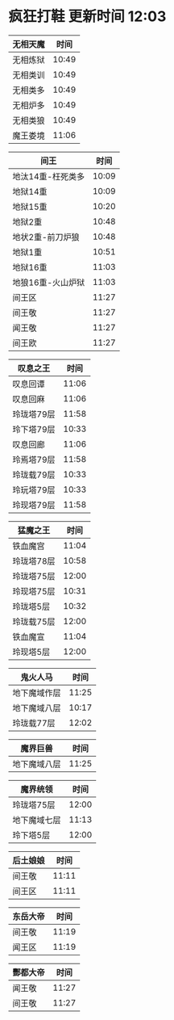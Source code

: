 # 疯狂打鞋 更新时间 12:03

| 无相天魔   | 时间    |
|--------|-------|
| 无相炼狱 | 10:49 |
| 无相类训 | 10:49 |
| 无相类多 | 10:49 |
| 无相炉多 | 10:49 |
| 无相类狼 | 10:49 |
| 魔王娄境 | 11:06 |

| 间王   | 时间    |
|--------|-------|
| 地汰14重-枉死类多 | 10:09 |
| 地狱14重 | 10:09 |
| 地狱15重 | 10:20 |
| 地狱2重 | 10:48 |
| 地状2重-前刀炉狼 | 10:48 |
| 地狱1重 | 10:51 |
| 地狱16重 | 11:03 |
| 地狼16重-火山炉狱 | 11:03 |
| 间王区 | 11:27 |
| 间王敬 | 11:27 |
| 闻王敬 | 11:27 |
| 间王欧 | 11:27 |

| 叹息之王   | 时间    |
|--------|-------|
| 叹息回谭 | 11:06 |
| 叹息回麻 | 11:06 |
| 玲珑塔79层 | 11:58 |
| 玲下塔79层 | 10:33 |
| 叹息回廊 | 11:06 |
| 玲焉塔79层 | 11:58 |
| 玲珑载79层 | 10:33 |
| 玲玩塔79层 | 10:33 |
| 玲现塔79层 | 11:58 |

| 猛魔之王   | 时间    |
|--------|-------|
| 铁血魔宫 | 11:04 |
| 玲珑塔78层 | 10:58 |
| 玲珑塔75层 | 12:00 |
| 玲现塔75层 | 10:31 |
| 玲珑塔5层 | 10:32 |
| 玲珑载75层 | 12:00 |
| 铁血魔宣 | 11:04 |
| 玲现塔5层 | 12:00 |

| 鬼火人马   | 时间    |
|--------|-------|
| 地下魔域作层 | 11:25 |
| 地下魔域八层 | 10:17 |
| 玲珑载77层 | 12:02 |

| 魔界巨兽   | 时间    |
|--------|-------|
| 地下魔域八层 | 11:25 |

| 魔界统领   | 时间    |
|--------|-------|
| 玲珑塔75层 | 12:00 |
| 地下魔域七层 | 11:13 |
| 玲下塔5层 | 12:00 |

| 后土娘娘   | 时间    |
|--------|-------|
| 间王敬 | 11:11 |
| 间王区 | 11:11 |

| 东岳大帝   | 时间    |
|--------|-------|
| 间王敬 | 11:19 |
| 闻王区 | 11:19 |

| 酆都大帝   | 时间    |
|--------|-------|
| 闻王敬 | 11:27 |
| 间王敬 | 11:27 |